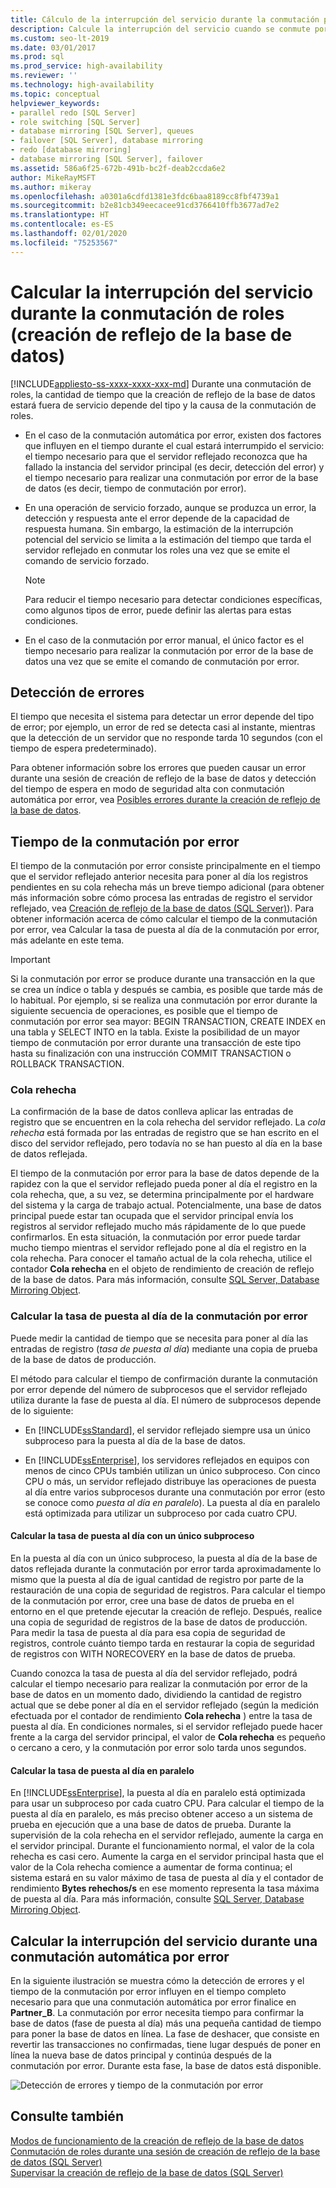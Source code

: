 ```yaml
---
title: Cálculo de la interrupción del servicio durante la conmutación por error del reflejo
description: Calcule la interrupción del servicio cuando se conmute por error un reflejo de la base de datos del rol principal al secundario.
ms.custom: seo-lt-2019
ms.date: 03/01/2017
ms.prod: sql
ms.prod_service: high-availability
ms.reviewer: ''
ms.technology: high-availability
ms.topic: conceptual
helpviewer_keywords:
- parallel redo [SQL Server]
- role switching [SQL Server]
- database mirroring [SQL Server], queues
- failover [SQL Server], database mirroring
- redo [database mirroring]
- database mirroring [SQL Server], failover
ms.assetid: 586a6f25-672b-491b-bc2f-deab2ccda6e2
author: MikeRayMSFT
ms.author: mikeray
ms.openlocfilehash: a0301a6cdfd1381e3fdc6baa8189cc8fbf4739a1
ms.sourcegitcommit: b2e81cb349eecacee91cd3766410ffb3677ad7e2
ms.translationtype: HT
ms.contentlocale: es-ES
ms.lasthandoff: 02/01/2020
ms.locfileid: "75253567"
---
```

# <a name="estimate-the-interruption-of-service-during-role-switching-database-mirroring"></a>Calcular la interrupción del servicio durante la conmutación de roles (creación de reflejo de la base de datos)
[!INCLUDE[appliesto-ss-xxxx-xxxx-xxx-md](../../includes/appliesto-ss-xxxx-xxxx-xxx-md.md)]
  Durante una conmutación de roles, la cantidad de tiempo que la creación de reflejo de la base de datos estará fuera de servicio depende del tipo y la causa de la conmutación de roles.  
  
-   En el caso de la conmutación automática por error, existen dos factores que influyen en el tiempo durante el cual estará interrumpido el servicio: el tiempo necesario para que el servidor reflejado reconozca que ha fallado la instancia del servidor principal (es decir, detección del error) y el tiempo necesario para realizar una conmutación por error de la base de datos (es decir, tiempo de conmutación por error).  
  
-   En una operación de servicio forzado, aunque se produzca un error, la detección y respuesta ante el error depende de la capacidad de respuesta humana. Sin embargo, la estimación de la interrupción potencial del servicio se limita a la estimación del tiempo que tarda el servidor reflejado en conmutar los roles una vez que se emite el comando de servicio forzado.  
  
    > [!NOTE]  
    >  Para reducir el tiempo necesario para detectar condiciones específicas, como algunos tipos de error, puede definir las alertas para estas condiciones.  
  
-   En el caso de la conmutación por error manual, el único factor es el tiempo necesario para realizar la conmutación por error de la base de datos una vez que se emite el comando de conmutación por error.  
  
## <a name="error-detection"></a>Detección de errores  
 El tiempo que necesita el sistema para detectar un error depende del tipo de error; por ejemplo, un error de red se detecta casi al instante, mientras que la detección de un servidor que no responde tarda 10 segundos (con el tiempo de espera predeterminado).  
  
 Para obtener información sobre los errores que pueden causar un error durante una sesión de creación de reflejo de la base de datos y detección del tiempo de espera en modo de seguridad alta con conmutación automática por error, vea [Posibles errores durante la creación de reflejo de la base de datos](../../database-engine/database-mirroring/possible-failures-during-database-mirroring.md).  
  
## <a name="failover-time"></a>Tiempo de la conmutación por error  
 El tiempo de la conmutación por error consiste principalmente en el tiempo que el servidor reflejado anterior necesita para poner al día los registros pendientes en su cola rehecha más un breve tiempo adicional (para obtener más información sobre cómo procesa las entradas de registro el servidor reflejado, vea [Creación de reflejo de la base de datos &#40;SQL Server&#41;](../../database-engine/database-mirroring/database-mirroring-sql-server.md)). Para obtener información acerca de cómo calcular el tiempo de la conmutación por error, vea Calcular la tasa de puesta al día de la conmutación por error, más adelante en este tema.  
  
> [!IMPORTANT]  
>  Si la conmutación por error se produce durante una transacción en la que se crea un índice o tabla y después se cambia, es posible que tarde más de lo habitual.  Por ejemplo, si se realiza una conmutación por error durante la siguiente secuencia de operaciones, es posible que el tiempo de conmutación por error sea mayor: BEGIN TRANSACTION, CREATE INDEX en una tabla y SELECT INTO en la tabla. Existe la posibilidad de un mayor tiempo de conmutación por error durante una transacción de este tipo hasta su finalización con una instrucción COMMIT TRANSACTION o ROLLBACK TRANSACTION.  
  
### <a name="the-redo-queue"></a>Cola rehecha  
 La confirmación de la base de datos conlleva aplicar las entradas de registro que se encuentren en la cola rehecha del servidor reflejado. La *cola rehecha* está formada por las entradas de registro que se han escrito en el disco del servidor reflejado, pero todavía no se han puesto al día en la base de datos reflejada.  
  
 El tiempo de la conmutación por error para la base de datos depende de la rapidez con la que el servidor reflejado pueda poner al día el registro en la cola rehecha, que, a su vez, se determina principalmente por el hardware del sistema y la carga de trabajo actual. Potencialmente, una base de datos principal puede estar tan ocupada que el servidor principal envía los registros al servidor reflejado mucho más rápidamente de lo que puede confirmarlos. En esta situación, la conmutación por error puede tardar mucho tiempo mientras el servidor reflejado pone al día el registro en la cola rehecha. Para conocer el tamaño actual de la cola rehecha, utilice el contador **Cola rehecha** en el objeto de rendimiento de creación de reflejo de la base de datos. Para más información, consulte [SQL Server, Database Mirroring Object](../../relational-databases/performance-monitor/sql-server-database-mirroring-object.md).  
  
### <a name="estimating-the-failover-redo-rate"></a>Calcular la tasa de puesta al día de la conmutación por error  
 Puede medir la cantidad de tiempo que se necesita para poner al día las entradas de registro (*tasa de puesta al día*) mediante una copia de prueba de la base de datos de producción.  
  
 El método para calcular el tiempo de confirmación durante la conmutación por error depende del número de subprocesos que el servidor reflejado utiliza durante la fase de puesta al día. El número de subprocesos depende de lo siguiente:  
  
-   En [!INCLUDE[ssStandard](../../includes/ssstandard-md.md)], el servidor reflejado siempre usa un único subproceso para la puesta al día de la base de datos.  
  
-   En [!INCLUDE[ssEnterprise](../../includes/ssenterprise-md.md)], los servidores reflejados en equipos con menos de cinco CPUs también utilizan un único subproceso. Con cinco CPU o más, un servidor reflejado distribuye las operaciones de puesta al día entre varios subprocesos durante una conmutación por error (esto se conoce como *puesta al día en paralelo*). La puesta al día en paralelo está optimizada para utilizar un subproceso por cada cuatro CPU.  
  
#### <a name="estimating-the-single-threaded-redo-rate"></a>Calcular la tasa de puesta al día con un único subproceso  
 En la puesta al día con un único subproceso, la puesta al día de la base de datos reflejada durante la conmutación por error tarda aproximadamente lo mismo que la puesta al día de igual cantidad de registro por parte de la restauración de una copia de seguridad de registros. Para calcular el tiempo de la conmutación por error, cree una base de datos de prueba en el entorno en el que pretende ejecutar la creación de reflejo. Después, realice una copia de seguridad de registros de la base de datos de producción. Para medir la tasa de puesta al día para esa copia de seguridad de registros, controle cuánto tiempo tarda en restaurar la copia de seguridad de registros con WITH NORECOVERY en la base de datos de prueba.  
  
 Cuando conozca la tasa de puesta al día del servidor reflejado, podrá calcular el tiempo necesario para realizar la conmutación por error de la base de datos en un momento dado, dividiendo la cantidad de registro actual que se debe poner al día en el servidor reflejado (según la medición efectuada por el contador de rendimiento **Cola rehecha** ) entre la tasa de puesta al día. En condiciones normales, si el servidor reflejado puede hacer frente a la carga del servidor principal, el valor de **Cola rehecha** es pequeño o cercano a cero, y la conmutación por error solo tarda unos segundos.  
  
#### <a name="estimating-the-parallel-redo-rate"></a>Calcular la tasa de puesta al día en paralelo  
 En [!INCLUDE[ssEnterprise](../../includes/ssenterprise-md.md)], la puesta al día en paralelo está optimizada para usar un subproceso por cada cuatro CPU. Para calcular el tiempo de la puesta al día en paralelo, es más preciso obtener acceso a un sistema de prueba en ejecución que a una base de datos de prueba. Durante la supervisión de la cola rehecha en el servidor reflejado, aumente la carga en el servidor principal. Durante el funcionamiento normal, el valor de la cola rehecha es casi cero. Aumente la carga en el servidor principal hasta que el valor de la Cola rehecha comience a aumentar de forma continua; el sistema estará en su valor máximo de tasa de puesta al día y el contador de rendimiento **Bytes rehechos/s** en ese momento representa la tasa máxima de puesta al día. Para más información, consulte [SQL Server, Database Mirroring Object](../../relational-databases/performance-monitor/sql-server-database-mirroring-object.md).  
  
## <a name="estimating-interruption-of-service-during-automatic-failover"></a>Calcular la interrupción del servicio durante una conmutación automática por error  
 En la siguiente ilustración se muestra cómo la detección de errores y el tiempo de la conmutación por error influyen en el tiempo completo necesario para que una conmutación automática por error finalice en **Partner_B**. La conmutación por error necesita tiempo para confirmar la base de datos (fase de puesta al día) más una pequeña cantidad de tiempo para poner la base de datos en línea. La fase de deshacer, que consiste en revertir las transacciones no confirmadas, tiene lugar después de poner en línea la nueva base de datos principal y continúa después de la conmutación por error. Durante esta fase, la base de datos está disponible.  
  
 ![Detección de errores y tiempo de la conmutación por error](../../database-engine/database-mirroring/media/dbm-failovauto-time.gif "Detección de errores y tiempo de la conmutación por error")  
  
## <a name="see-also"></a>Consulte también  
 [Modos de funcionamiento de la creación de reflejo de la base de datos](../../database-engine/database-mirroring/database-mirroring-operating-modes.md)   
 [Conmutación de roles durante una sesión de creación de reflejo de la base de datos &#40;SQL Server&#41;](../../database-engine/database-mirroring/role-switching-during-a-database-mirroring-session-sql-server.md)   
 [Supervisar la creación de reflejo de la base de datos &#40;SQL Server&#41;](../../database-engine/database-mirroring/monitoring-database-mirroring-sql-server.md)  
  
  
